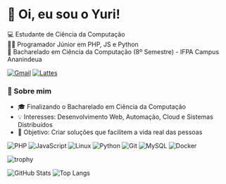 # 👋 Oi, eu sou o Yuri!
💻 Estudante de Ciência da Computação  
🧑‍💻 Programador Júnior em PHP, JS e Python  
📍 Bacharelado em Ciência da Computação (8º Semestre) - IFPA Campus Ananindeua

[![Gmail](https://img.shields.io/badge/Gmail-D14836?style=for-the-badge&logo=gmail&logoColor=white)](mailto:yurigsfer@gmail.com)
[![Lattes](https://img.shields.io/badge/Lattes-1E90FF?style=for-the-badge&logo=readme&logoColor=white)](http://lattes.cnpq.br/0846925175877186)

### 🚀 Sobre mim
- 🎓 Finalizando o Bacharelado em Ciência da Computação  
- 💡 Interesses: Desenvolvimento Web, Automação, Cloud e Sistemas Distribuídos  
- 🎯 Objetivo: Criar soluções que facilitem a vida real das pessoas  

![PHP](https://img.shields.io/badge/PHP-777BB4?style=for-the-badge&logo=php&logoColor=white)
![JavaScript](https://img.shields.io/badge/JavaScript-F7DF1E?style=for-the-badge&logo=javascript&logoColor=black)
![Linux](https://img.shields.io/badge/Linux-000000?style=for-the-badge&logo=linux&logoColor=yellow)
![Python](https://img.shields.io/badge/Python-2c59de?style=for-the-badge&logo=python&logoColor=yellow)
![Git](https://img.shields.io/badge/Git-F05032?style=for-the-badge&logo=git&logoColor=white)
![MySQL](https://img.shields.io/badge/MySQL-005C84?style=for-the-badge&logo=mysql&logoColor=white)
![Docker](https://img.shields.io/badge/Docker-2496ED?style=for-the-badge&logo=docker&logoColor=white)

![trophy](https://github-profile-trophy.vercel.app/?username=yurisilva2503&theme=gruvbox&row=1&column=5)

![GitHub Stats](https://github-readme-stats.vercel.app/api?username=yurisilva2503&show_icons=true&theme=gruvbox)
![Top Langs](https://github-readme-stats.vercel.app/api/top-langs/?username=yurisilva2503&layout=compact&theme=gruvbox)



